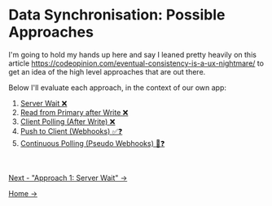 # Data Synchronisation: Possible Approaches

I'm going to hold my hands up here and say I leaned pretty heavily on this article https://codeopinion.com/eventual-consistency-is-a-ux-nightmare/ to get an idea of the high level approaches that are out there.

Below I'll evaluate each approach, in the context of our own app:

1. [Server Wait ❌](./Approaches/1.ServerWait.md)
2. [Read from Primary after Write ❌](./Approaches/2.PrimaryRead.md)
3. [Client Polling (After Write) ❌](./Approaches/3.PollAfterWrite.md)
4. [Push to Client (Webhooks) ✅❓](./Approaches/4.PushToClient.md)
5. [Continuous Polling (Pseudo Webhooks) 🤔❓](./Approaches/5.ContinuousPolling.md)

<br />

[Next - "Approach 1: Server Wait" ->](./Approaches/1.ServerWait.md)

[Home ->](/README.md)
